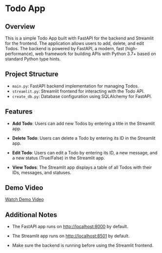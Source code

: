 # Todo App

## Overview

This is a simple Todo App built with FastAPI for the backend and Streamlit for the frontend. The application allows users to add, delete, and edit Todos. The backend is powered by FastAPI, a modern, fast (high-performance), web framework for building APIs with Python 3.7+ based on standard Python type hints.

## Project Structure

- `main.py`: FastAPI backend implementation for managing Todos.
- `streamlit.py`: Streamlit frontend for interacting with the Todo API.
- `create_db.py`: Database configuration using SQLAlchemy for FastAPI.

## Features

- **Add Todo**: Users can add new Todos by entering a title in the Streamlit app.

- **Delete Todo**: Users can delete a Todo by entering its ID in the Streamlit app.

- **Edit Todo**: Users can edit a Todo by entering its ID, a new message, and a new status (True/False) in the Streamlit app.

- **View Todos**: The Streamlit app displays a table of all Todos with their IDs, messages, and statuses.

## Demo Video

[Watch Demo Video](https://streamable.com/stm53c)

## Additional Notes

- The FastAPI app runs on [http://localhost:8000](http://localhost:8000) by default.

- The Streamlit app runs on [http://localhost:8501](http://localhost:8501) by default.

- Make sure the backend is running before using the Streamlit frontend.

